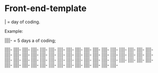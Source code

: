 # Front-end-template

| = day of coding. 

Example: 

||||-  = 5 days a of coding; 

||||- ||||- ||||- ||||- ||||-
||||- ||||- ||||- ||||- ||||-
||||- ||||- ||||- ||||- ||||-
||||- ||||- ||||- ||||- ||||-
||||- ||||- ||||- ||||- ||||-
||||- ||||- ||||- ||||- ||||-
||||- ||||- ||||- ||||- ||||-
||||- ||||- ||||- ||||- ||||-
||||- ||||- ||||- ||||- ||||-
||||- ||||- ||||- ||||- ||||-
||||- ||||- ||||- ||||- ||||-
||||- ||||- ||||- ||||- ||||-
||||- ||||- ||||- ||||-
